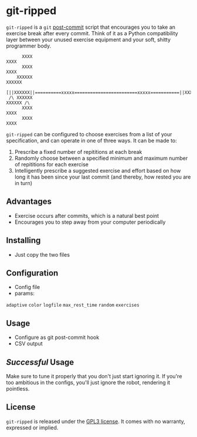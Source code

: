 git-ripped
==========

`git-ripped` is a `git` [post-commit] script that encourages you to take an
exercise break after every commit. Think of it as a Python compatibility layer
between your unused exercise equipment and your soft, shitty programmer body.

```
      XXXX                                                           XXXX     
      XXXX                                                           XXXX     
    XXXXXX                                                           XXXXXX   
 [||XXXXXX||==========xxxxx========================xxxxx===========||XXXXXX||]
 /\ XXXXXX                                                           XXXXXX /\
      XXXX                                                           XXXX     
      XXXX                                                           XXXX     
```

`git-ripped` can be configured to choose exercises from a list of your specification, and can
operate in one of three ways. It can be made to:

1. Prescribe a fixed number of repititions at each break
2. Randomly choose between a specified minimum and maximum number of 
   repititions for each exercise
3. Intelligently prescribe a suggested exercise and effort based on how long it
   has been since your last commit (and thereby, how rested you are in turn)

                                                                              

Advantages
----------
- Exercise occurs after commits, which is a natural best point
- Encourages you to step away from your computer periodically

Installing
----------
- Just copy the two files

Configuration
-------------
- Config file
- params:

`adaptive`
`color`
`logfile`
`max_rest_time`
`random`
`exercises`

Usage
-----
- Configure as git post-commit hook
- CSV output

_Successful_ Usage
------------------
Make sure to tune it properly that you don't just start ignoring it. If you're
too ambitious in the configs, you'll just ignore the robot, rendering it
pointless.

License
-------
`git-ripped` is released under the [GPL3 license][]. It comes with no warranty,
expressed or implied.


[post-commit]: http://git-scm.com/book/ch7-3.html
[GPL3 license]: http://www.gnu.org/licenses/gpl-3.0.txt
